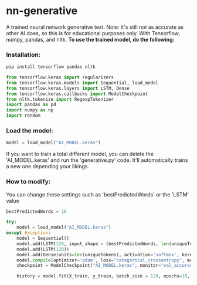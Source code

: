# nn-generative
A trained neural network generative text. Note: it's still not as accurate as other AI does, so this is for educational purposes only. With Tensorflow, numpy, pandas, and nltk. <b>To use the trained model, do the following:</b><br>
### Installation:
```bash
pip install tensorflow pandas nltk
```

```python
from tensorflow.keras import regularizers
from tensorflow.keras.models import Sequential, load_model
from tensorflow.keras.layers import LSTM, Dense
from tensorflow.keras.callbacks import ModelCheckpoint
from nltk.tokenize import RegexpTokenizer
import pandas as pd
import numpy as np
import random
```
### Load the model:
```python
model = load_model("AI_MODEL.keras")
```

If you want to train a total different model, you can delete the 'AI_MODEL.keras' and run the 'generative.py' code. It'll automatically trains a new one depending your likings.
### How to modify:
You can change these settings such as 'bestPredictedWords' or the 'LSTM' value
```python
bestPredictedWords = 10
```
```python
try:
    model = load_model("AI_MODEL.keras")
except Exception:
    model = Sequential()
    model.add(LSTM(128, input_shape = (bestPredictedWords, len(uniqueTokens)), return_sequences=True))
    model.add(LSTM(128))
    model.add(Dense(units=len(uniqueTokens), activation='softmax', kernel_regularizer=regularizers.l2(0.001)))
    model.compile(optimizer='adam', loss="categorical_crossentropy", metrics=["accuracy"])
    checkpoint = ModelCheckpoint("AI_MODEL.keras", monitor="val_accuracy", save_best_only=True, mode="max", verbose = 1)

    history = model.fit(X_train, y_train, batch_size = 128, epochs=10, shuffle=True, validation_split=0.2, callbacks=[checkpoint])
```
